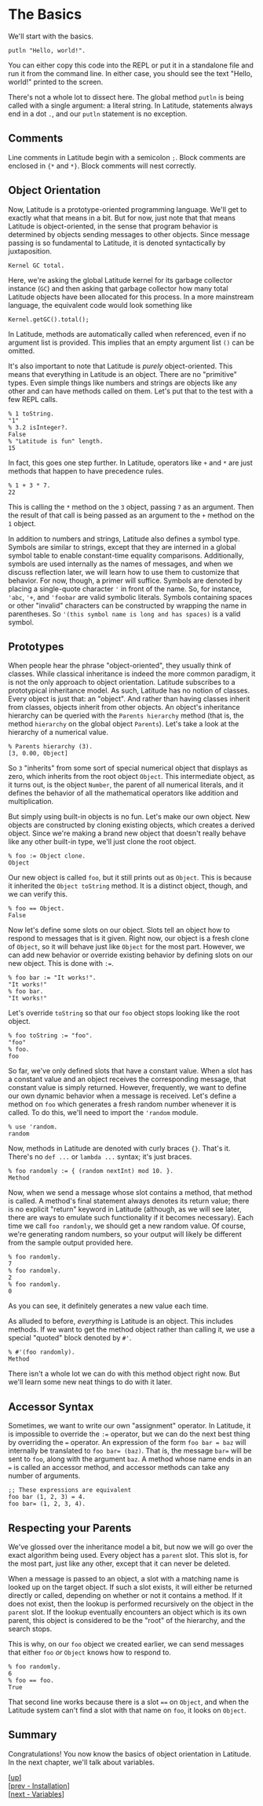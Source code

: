 
# The Basics

We'll start with the basics.

    putln "Hello, world!".

You can either copy this code into the REPL or put it in a standalone
file and run it from the command line. In either case, you should see
the text "Hello, world!" printed to the screen.

There's not a whole lot to dissect here. The global method `putln` is
being called with a single argument: a literal string. In Latitude,
statements always end in a dot `.`, and our `putln` statement is no
exception.

## Comments

Line comments in Latitude begin with a semicolon `;`. Block comments
are enclosed in `{*` and `*}`. Block comments will nest correctly.

## Object Orientation

Now, Latitude is a prototype-oriented programming language. We'll get
to exactly what that means in a bit. But for now, just note that that
means Latitude is object-oriented, in the sense that program behavior
is determined by objects sending messages to other objects. Since
message passing is so fundamental to Latitude, it is denoted
syntactically by juxtaposition.

    Kernel GC total.

Here, we're asking the global Latitude kernel for its garbage
collector instance (`GC`) and then asking that garbage collector how
many total Latitude objects have been allocated for this process. In a
more mainstream language, the equivalent code would look something
like

    Kernel.getGC().total();

In Latitude, methods are automatically called when referenced, even if
no argument list is provided. This implies that an empty argument list
`()` can be omitted.

It's also important to note that Latitude is *purely* object-oriented.
This means that everything in Latitude is an object. There are no
"primitive" types. Even simple things like numbers and strings are
objects like any other and can have methods called on them. Let's put
that to the test with a few REPL calls.

    % 1 toString.
    "1"
    % 3.2 isInteger?.
    False
    % "Latitude is fun" length.
    15

In fact, this goes one step further. In Latitude, operators like `+`
and `*` are just methods that happen to have precedence rules.

    % 1 + 3 * 7.
    22

This is calling the `*` method on the `3` object, passing `7` as an
argument. Then the result of that call is being passed as an argument
to the `+` method on the `1` object.

In addition to numbers and strings, Latitude also defines a symbol
type. Symbols are similar to strings, except that they are interned in
a global symbol table to enable constant-time equality comparisons.
Additionally, symbols are used internally as the names of messages,
and when we discuss reflection later, we will learn how to use them to
customize that behavior. For now, though, a primer will suffice.
Symbols are denoted by placing a single-quote character `'` in front
of the name. So, for instance, `'abc`, `'+`, and `'foobar` are valid
symbolic literals. Symbols containing spaces or other "invalid"
characters can be constructed by wrapping the name in parentheses. So
`'(this symbol name is long and has spaces)` is a valid symbol.

## Prototypes

When people hear the phrase "object-oriented", they usually think of
classes. While classical inheritance is indeed the more common
paradigm, it is not the only approach to object orientation. Latitude
subscribes to a prototypical inheritance model. As such, Latitude has
no notion of classes. Every object is just that: an "object". And
rather than having classes inherit from classes, objects inherit from
other objects. An object's inheritance hierarchy can be queried with
the `Parents hierarchy` method (that is, the method `hierarchy` on the
global object `Parents`). Let's take a look at the hierarchy of a
numerical value.

    % Parents hierarchy (3).
    [3, 0.00, Object]

So `3` "inherits" from some sort of special numerical object that
displays as zero, which inherits from the root object `Object`. This
intermediate object, as it turns out, is the object `Number`, the
parent of all numerical literals, and it defines the behavior of all
the mathematical operators like addition and multiplication.

But simply using built-in objects is no fun. Let's make our own
object. New objects are constructed by cloning existing objects, which
creates a derived object. Since we're making a brand new object that
doesn't really behave like any other built-in type, we'll just clone
the root object.

    % foo := Object clone.
    Object

Our new object is called `foo`, but it still prints out as `Object`.
This is because it inherited the `Object toString` method. It is a
distinct object, though, and we can verify this.

    % foo == Object.
    False

Now let's define some slots on our object. Slots tell an object how to
respond to messages that is it given. Right now, our object is a fresh
clone of `Object`, so it will behave just like `Object` for the most
part. However, we can add new behavior or override existing behavior
by defining slots on our new object. This is done with `:=`.

    % foo bar := "It works!".
    "It works!"
    % foo bar.
    "It works!"

Let's override `toString` so that our `foo` object stops looking like
the root object.

    % foo toString := "foo".
    "foo"
    % foo.
    foo

So far, we've only defined slots that have a constant value. When a
slot has a constant value and an object receives the corresponding
message, that constant value is simply returned. However, frequently,
we want to define our own dynamic behavior when a message is received.
Let's define a method on `foo` which generates a fresh random number
whenever it is called. To do this, we'll need to import the `'random`
module.

    % use 'random.
    random

Now, methods in Latitude are denoted with curly braces `{}`. That's
it. There's no `def ...` or `lambda ...` syntax; it's just braces.

    % foo randomly := { (random nextInt) mod 10. }.
    Method

Now, when we send a message whose slot contains a method, that method
is called. A method's final statement always denotes its return value;
there is no explicit "return" keyword in Latitude (although, as we
will see later, there are ways to emulate such functionality if it
becomes necessary). Each time we call `foo randomly`, we should get a
new random value. Of course, we're generating random numbers, so your
output will likely be different from the sample output provided here.

    % foo randomly.
    7
    % foo randomly.
    2
    % foo randomly.
    0

As you can see, it definitely generates a new value each time.

As alluded to before, *everything* is Latitude is an object. This
includes methods. If we want to get the method object rather than
calling it, we use a special "quoted" block denoted by `#'`.

    % #'(foo randomly).
    Method

There isn't a whole lot we can do with this method object right now.
But we'll learn some new neat things to do with it later.

## Accessor Syntax

Sometimes, we want to write our own "assignment" operator. In
Latitude, it is impossible to override the `:=` operator, but we can
do the next best thing by overriding the `=` operator. An expression
of the form `foo bar = baz` will internally be translated to `foo bar=
(baz)`. That is, the message `bar=` will be sent to `foo`, along with
the argument `baz`. A method whose name ends in an `=` is called an
accessor method, and accessor methods can take any number of
arguments.

    ;; These expressions are equivalent
    foo bar (1, 2, 3) = 4.
    foo bar= (1, 2, 3, 4).

## Respecting your Parents

We've glossed over the inheritance model a bit, but now we will go
over the exact algorithm being used. Every object has a `parent` slot.
This slot is, for the most part, just like any other, except that it
can never be deleted.

When a message is passed to an object, a slot with a matching name is
looked up on the target object. If such a slot exists, it will either
be returned directly or called, depending on whether or not it
contains a method. If it does not exist, then the lookup is performed
recursively on the object in the `parent` slot. If the lookup
eventually encounters an object which is its own parent, this object
is considered to be the "root" of the hierarchy, and the search stops.

This is why, on our `foo` object we created earlier, we can send
messages that either `foo` *or* `Object` knows how to respond to.

    % foo randomly.
    6
    % foo == foo.
    True

That second line works because there is a slot `==` on `Object`, and
when the Latitude system can't find a slot with that name on `foo`, it
looks on `Object`.

## Summary

Congratulations! You now know the basics of object orientation in
Latitude. In the next chapter, we'll talk about variables.

[[up](.)]
<br/>[[prev - Installation](installing.md)]
<br/>[[next - Variables](vars.md)]
